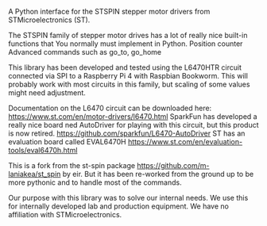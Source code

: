 A Python interface for the STSPIN stepper motor drivers from STMicroelectronics (ST).

The STSPIN family of stepper motor drives has a lot of really nice built-in functions
that You normally must implement in Python.
Position counter
Advanced commands such as go_to, go_home


This library has been developed and tested using the L6470HTR circuit connected via SPI to
a Raspberry Pi 4 with Raspbian Bookworm.
This will probably work with most circuits in this family, but scaling of some values might need adjustment.

Documentation on the L6470 circuit can be downloaded here: https://www.st.com/en/motor-drivers/l6470.html
SparkFun has developed a really nice board ned AutoDriver for playing with this circuit,
but this product is now retired. https://github.com/sparkfun/L6470-AutoDriver
ST has an evaluation board called EVAL6470H https://www.st.com/en/evaluation-tools/eval6470h.html

This is a fork from the st-spin package https://github.com/m-laniakea/st_spin by eir.
But it has been re-worked from the ground up to be more pythonic and to handle most of the commands.

Our purpose with this library was to solve our internal needs.
We use this for internally developed lab and production equipment.
We have no affiliation with STMicroelectronics.
